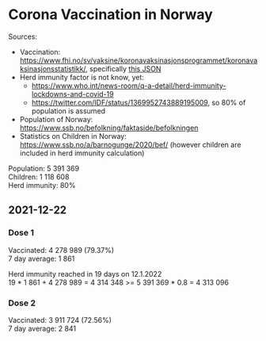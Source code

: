 # Corona Vaccination in Norway

Sources:

- Vaccination: <https://www.fhi.no/sv/vaksine/koronavaksinasjonsprogrammet/koronavaksinasjonsstatistikk/>, specifically [this JSON](https://www.fhi.no/api/chartdata/api/99119)
- Herd immunity factor is not know, yet:
  - <https://www.who.int/news-room/q-a-detail/herd-immunity-lockdowns-and-covid-19>
  - <https://twitter.com/IDF/status/1369952743889195009>, so 80% of population is assumed
- Population of Norway: <https://www.ssb.no/befolkning/faktaside/befolkningen>
- Statistics on Children in Norway: https://www.ssb.no/a/barnogunge/2020/bef/ (however children are included in herd immunity calculation)

Population: 5 391 369  
Children: 1 118 608  
Herd immunity: 80%  

## 2021-12-22

### Dose 1

Vaccinated: 4 278 989 (79.37%)  
7 day average: 1 861

Herd immunity reached in 19 days on 12.1.2022  
19 * 1 861 + 4 278 989 = 4 314 348 >= 5 391 369 * 0.8 = 4 313 096

### Dose 2

Vaccinated: 3 911 724 (72.56%)  
7 day average: 2 841

